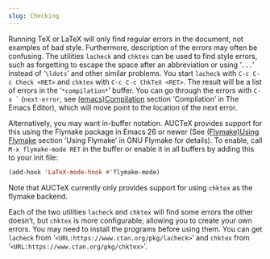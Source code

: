 ```yaml
---
slug: Checking
---
```


Running TeX or LaTeX will only find regular errors in the document, not examples of bad style. Furthermore, description of the errors may often be confusing. The utilities `lacheck` and `chktex` can be used to find style errors, such as forgetting to escape the space after an abbreviation or using ‘`...`’ instead of ‘`\ldots`’ and other similar problems. You start `lacheck` with `C-c C-c Check <RET>` and `chktex` with `C-c C-c ChkTeX <RET>`. The result will be a list of errors in the ‘`*compilation*`’ buffer. You can go through the errors with `` C-x ` `` (`next-error`, see [(emacs)Compilation](https://www.gnu.org/software/emacs/manual/html_mono/emacs.html#Compilation) section ‘Compilation’ in The Emacs Editor), which will move point to the location of the next error.

Alternatively, you may want in-buffer notation. AUCTeX provides support for this using the Flymake package in Emacs 26 or newer (See [(Flymake)Using Flymake](/docs/auctex/Using-Flymake) section ‘Using Flymake’ in GNU Flymake for details). To enable, call `M-x flymake-mode RET` in the buffer or enable it in all buffers by adding this to your init file:

```lisp
(add-hook 'LaTeX-mode-hook #'flymake-mode) 
```

Note that AUCTeX currently only provides support for using `chktex` as the flymake backend.

Each of the two utilities `lacheck` and `chktex` will find some errors the other doesn’t, but `chktex` is more configurable, allowing you to create your own errors. You may need to install the programs before using them. You can get `lacheck` from ‘`<URL:https://www.ctan.org/pkg/lacheck>`’ and `chktex` from ‘`<URL:https://www.ctan.org/pkg/chktex>`’.

